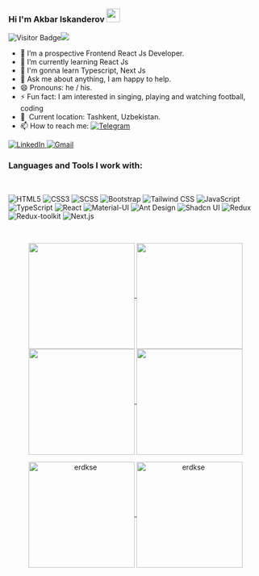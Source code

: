 ### Hi I'm Akbar Iskanderov <img src="https://media.giphy.com/media/hvRJCLFzcasrR4ia7z/giphy.gif" width="27px">
![Visitor Badge](https://visitor-badge.laobi.icu/badge?page_id=iskanderovv.iskanderovv)![](https://hit.yhype.me/github/profile?user_id=2957624)

- 🔭 I’m a prospective Frontend React Js Developer.
- 🌱 I’m currently learning React Js
- 🌱 I'm gonna learn Typescript, Next Js
- 💬 Ask me about anything, I am happy to help.
- 😄 Pronouns: he / his.
- ⚡️ Fun fact: I am interested in singing, playing and watching football, coding
- 📍 &nbsp;Current location: Tashkent, Uzbekistan.
- 📫 How to reach me: <a href="https://t.me/akbar_iskanderov">
    <img src="https://img.shields.io/badge/-Telegram-2CA5E0?style=flat&logo=telegram&logoColor=white" alt="Telegram">
</a>
<a href="https://www.linkedin.com/in/akbar-iskandarov-33a8a6232/">
    <img src="https://img.shields.io/badge/-LinkedIn-0077B5?style=flat&logo=linkedin&logoColor=white" alt="LinkedIn">
</a>
<a href="mailto:iskanderovv5@gmail.com">
    <img src="https://img.shields.io/badge/-Gmail-D14836?style=flat&logo=gmail&logoColor=white" alt="Gmail">
</a>

### Languages and Tools I work with:
<br>
<!-- <code> <img src="https://cdn-icons-png.flaticon.com/512/732/732212.png" width="20px"> </code> &nbsp; &nbsp;
<code> <img src="https://cdn-icons-png.flaticon.com/512/732/732190.png" width="20px"> </code> &nbsp; &nbsp;
<code> <img src="https://w7.pngwing.com/pngs/437/300/png-transparent-sass-npm-cascading-style-sheets-node-js-sass-purple-violet-text-thumbnail.png" width="20px"> </code> &nbsp; &nbsp;
<code> <img src="https://cdn-icons-png.flaticon.com/512/5968/5968672.png" width="20px"> </code> &nbsp; &nbsp;
<code> <img src="https://w7.pngwing.com/pngs/771/978/png-transparent-tailwind-css-css-framework-customizable-low-level-tailwind-logo-3d-icon-thumbnail.png" width="20px"> </code> &nbsp; &nbsp;
<code> <img src="https://cdn-icons-png.flaticon.com/512/5968/5968292.png" width="20px"> </code> &nbsp; &nbsp;
<code> <img src="https://symbols.getvecta.com/stencil_25/72_react.76a8d36b4b.svg" width="20px"> </code> &nbsp; &nbsp;
<code> <img src="https://upload.wikimedia.org/wikipedia/commons/thumb/4/4c/Typescript_logo_2020.svg/2048px-Typescript_logo_2020.svg.png" width="20px"> </code> &nbsp; &nbsp;
<code> <img src="https://w7.pngwing.com/pngs/87/586/png-transparent-next-js-hd-logo.png" width="20px"> </code> &nbsp; &nbsp;
<code> <img src="https://w7.pngwing.com/pngs/761/513/png-transparent-material-ui-logo-thumbnail.png" width="20px"> </code> &nbsp; &nbsp;
<code> <img src="https://w7.pngwing.com/pngs/476/82/png-transparent-ant-design-language-react-user-interface-design-design-user-interface-design-text-rectangle-thumbnail.png" width="20px"> </code> &nbsp; &nbsp;
<code> <img src="https://w7.pngwing.com/pngs/911/515/png-transparent-figma-logo-brand-logos-brands-in-colors-icon-thumbnail.png" width="20px"> </code> &nbsp; &nbsp; -->

![HTML5](https://img.shields.io/badge/-HTML5-f06529?style=flat&logo=html5&logoColor=white)
![CSS3](https://img.shields.io/badge/-CSS3-264de4?style=flat&logo=css3&logoColor=white)
![SCSS](https://img.shields.io/badge/-SCSS-CC6699?style=flat&logo=sass&logoColor=white)
![Bootstrap](https://img.shields.io/badge/-Bootstrap-563D7C?style=flat&logo=bootstrap&logoColor=white)
![Tailwind CSS](https://img.shields.io/badge/-Tailwind%20CSS-38B2AC?style=flat&logo=tailwind-css&logoColor=white)
![JavaScript](https://img.shields.io/badge/-JavaScript-F7DF1E?style=flat&logo=javascript&logoColor=323330)
![TypeScript](https://img.shields.io/badge/-TypeScript-007ACC?style=flat&logo=typescript&logoColor=white)
![React](https://img.shields.io/badge/-React-323330?style=flat&logo=react&logoColor=white)
![Material-UI](https://img.shields.io/badge/-Material--UI-0081CB?style=flat&logo=material-ui&logoColor=white)
![Ant Design](https://img.shields.io/badge/-Ant%20Design-0170FE?style=flat&logo=ant-design&logoColor=white)
![Shadcn UI](https://img.shields.io/badge/-Shadcn%20UI-8E44AD?style=flat&logoColor=white)
![Redux](https://img.shields.io/badge/-Redux-764ABC?style=flat&logo=redux&logoColor=white)
![Redux-toolkit](https://img.shields.io/badge/-Redux--toolkit-764ABC?style=flat&logo=redux&logoColor=white)
![Next.js](https://img.shields.io/badge/-Next.js-000000?style=flat&logo=nextdotjs&logoColor=white)

<br>

<p align="center">
    <a href="https://github.com/iskanderovv#gh-light-mode-only">
        <img height="210em" src="https://github-readme-stats.vercel.app/api?username=iskanderovv&count_private=true&show_icons=true&include_all_commits=true&custom_title=iskanderovv%27s%20github%20stats&hide_border=true&line_height=28&theme=graywhite" align = "center"/>
    </a>
    <a href="https://github.com/iskanderovv#gh-light-mode-only">
        <img height="210em" src="https://github-readme-stats.vercel.app/api/top-langs/?username=iskanderovv&count_private=true&show_icons=true&include_all_commits=true&layout=compact&hide_border=true&langs_count=10&theme=graywhite" align = "center"/>
    </a>
    <a href="https://github.com/iskanderovve#gh-dark-mode-only">
        <img height="210em" src="https://github-readme-stats.vercel.app/api?username=iskanderovv&count_private=true&show_icons=true&include_all_commits=true&custom_title=iskanderovv%27s%20github%20stats&hide_border=true&line_height=28&theme=dark" align = "center"/>
    </a>
    <a href="https://github.com/iskanderovv#gh-dark-mode-only">
        <img height="210em" src="https://github-readme-stats.vercel.app/api/top-langs/?username=iskanderovv&count_private=true&show_icons=true&include_all_commits=true&layout=compact&hide_border=true&langs_count=10&theme=dark" align = "center"/>
    </a>

</p>

<p align="center">
    <a href="https://github.com/iskanderovv#gh-light-mode-only">
        <img height="210em" align="center" src="https://github-readme-streak-stats.herokuapp.com/?user=iskanderovv&theme=default" alt="erdkse" />
    </a>
    <a href="https://github.com/iskanderovv#gh-dark-mode-only">
        <img height="210em" align="center" src="https://github-readme-streak-stats.herokuapp.com/?user=iskanderovv&theme=dark" alt="erdkse" />
    </a>
</p>

